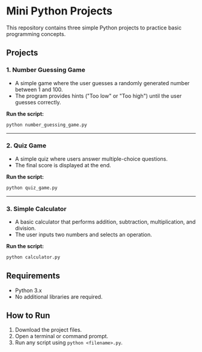 # Mini Python Projects

This repository contains three simple Python projects to practice basic programming concepts.

## Projects

### 1. Number Guessing Game
- A simple game where the user guesses a randomly generated number between 1 and 100.
- The program provides hints ("Too low" or "Too high") until the user guesses correctly.

**Run the script:**
```bash
python number_guessing_game.py
```

---

### 2. Quiz Game
- A simple quiz where users answer multiple-choice questions.
- The final score is displayed at the end.

**Run the script:**
```bash
python quiz_game.py
```

---

### 3. Simple Calculator
- A basic calculator that performs addition, subtraction, multiplication, and division.
- The user inputs two numbers and selects an operation.

**Run the script:**
```bash
python calculator.py
```

## Requirements
- Python 3.x
- No additional libraries are required.

## How to Run
1. Download the project files.
2. Open a terminal or command prompt.
3. Run any script using `python <filename>.py`.
